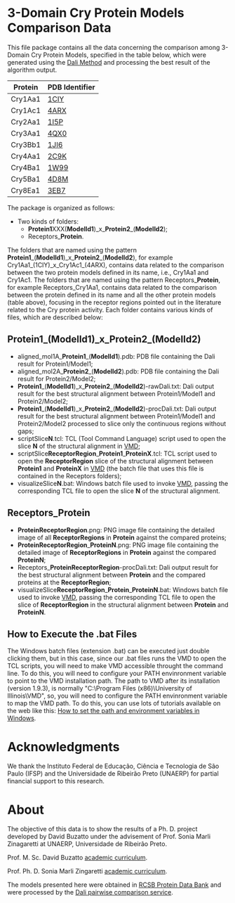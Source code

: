 # 3-Domain Cry Protein Models Comparison Data

This file package contains all the data concerning the comparison among 3-Domain Cry Protein Models, specified in the table below, which were generated using the [Dali Method][daliURL] and processing the best result of the algorithm output.

Protein | PDB Identifier
------- | --------------
Cry1Aa1 | [1CIY](https://www.rcsb.org/pdb/explore/explore.do?structureId=1CIY)
Cry1Ac1 | [4ARX](https://www.rcsb.org/pdb/explore/explore.do?structureId=4ARX)
Cry2Aa1 | [1I5P](https://www.rcsb.org/pdb/explore/explore.do?structureId=1I5P)
Cry3Aa1 | [4QX0](https://www.rcsb.org/pdb/explore/explore.do?structureId=4QX0)
Cry3Bb1 | [1JI6](https://www.rcsb.org/pdb/explore/explore.do?structureId=1JI6)
Cry4Aa1 | [2C9K](https://www.rcsb.org/pdb/explore/explore.do?structureId=2C9K)
Cry4Ba1 | [1W99](https://www.rcsb.org/pdb/explore/explore.do?structureId=1W99)
Cry5Ba1 | [4D8M](https://www.rcsb.org/pdb/explore/explore.do?structureId=4D8M)
Cry8Ea1 | [3EB7](https://www.rcsb.org/pdb/explore/explore.do?structureId=3EB7)

The package is organized as follows:

* Two kinds of folders:
  * **Protein1**XXX(**ModelId1**)\_x\_**Protein2**\_(**ModelId2**);
  * Receptors\_**Protein**.

The folders that are named using the pattern **Protein1**\_(**ModelId1**)\_x\_**Protein2**\_(**ModelId2**), for example Cry1Aa1\_(1CIY)\_x\_Cry1Ac1\_(4ARX), contains data related to the comparison between the two protein models defined in its name, i.e., Cry1Aa1 and Cry1Ac1. The folders that are named using the pattern Receptors\_**Protein**, for example Receptors\_Cry1Aa1, contains data related to the comparison between the protein defined in its name and all the other protein models (table above), focusing in the receptor regions pointed out in the literature related to the Cry protein activity. Each folder contains various kinds of files, which are described below:

## **Protein1**\_(**ModelId1**)\_x\_**Protein2**\_(**ModelId2**)

* aligned\_mol1A\_**Protein1**\_(**ModelId1**).pdb: PDB file containing the Dali result for Protein1/Model1;
* aligned\_mol2A\_**Protein2**\_(**ModelId2**).pdb: PDB file containing the Dali result for Protein2/Model2;
* **Protein1**\_(**ModelId1**)\_x\_**Protein2**\_(**ModelId2**)-rawDali.txt: Dali output result for the best structural alignment between Protein1/Model1 and Protein2/Model2;
* **Protein1**\_(**ModelId1**)\_x\_**Protein2**\_(**ModelId2**)-procDali.txt: Dali output result for the best structural alignment between Protein1/Model1 and Protein2/Model2 processed to slice only the continuous regions without gaps;
* scriptSlice**N**.tcl: TCL (Tool Command Language) script used to open the slice **N** of the structural alignment in [VMD][VMDURL];
* scriptSlice**ReceptorRegion**\_**Protein1**\_**ProteinX**.tcl: TCL script used to open the **ReceptorRegion** slice of the structural alignment between **Protein1** and **ProteinX** in [VMD][VMDURL] (the batch file that uses this file is contained in the Receptors folders);
* visualizeSlice**N**.bat: Windows batch file used to invoke [VMD][VMDURL], passing the corresponding TCL file to open the slice **N** of the structural alignment.

## Receptors\_**Protein**

* **ProteinReceptorRegion**.png: PNG image file containing the detailed image of all **ReceptorRegions** in **Protein** against the compared proteins;
* **ProteinReceptorRegion**\_**ProteinN**.png: PNG image file containing the detailed image of **ReceptorRegions** in **Protein** against the compared **ProteinN**;
* Receptors\_**ProteinReceptorRegion**-procDali.txt: Dali output result for the best structural alignment between **Protein** and the compared proteins at the **ReceptorRegion**;
* visualizeSlice**ReceptorRegion**\_**Protein**\_**ProteinN**.bat: Windows batch file used to invoke [VMD][VMDURL], passing the corresponding TCL file to open the slice of **ReceptorRegion** in the structural alignment between **Protein** and **ProteinN**.

## How to Execute the .bat Files

The Windows batch files (extension .bat) can be executed just double clicking them, but in this case, since our .bat files runs the VMD to open the TCL scripts, you will need to make VMD accessible throught the command line. To do this, you will need to configure your PATH envinronment variable to point to the VMD installation path. The path to VMD after its installation (version 1.9.3), is normally "C:\Program Files (x86)\University of Illinois\VMD", so, you will need to configure the PATH envinronment variable to map the VMD path. To do this, you can use lots of tutorials available on the web like this: [How to set the path and environment variables in Windows](https://www.computerhope.com/issues/ch000549.htm).


# Acknowledgments

We thank the Instituto Federal de Educação, Ciência e Tecnologia de São Paulo (IFSP) and the Universidade de Ribeirão Preto (UNAERP) for partial financial support to this research.


# About

The objective of this data is to show the results of a Ph. D. project developed by David Buzatto under the advisement of Prof. Sonia Marli Zinagaretti at UNAERP, Universidade de Ribeirão Preto.

Prof. M. Sc. David Buzatto [academic curriculum][lattesDavid].

Prof. Ph. D. Sonia Marli Zingaretti [academic curriculum][lattesSonia].

The models presented here were obtained in [RCSB Protein Data Bank][pdbURL] and were processed by the [Dali pairwise comparison service][daliURL].



[daliURL]: http://ekhidna2.biocenter.helsinki.fi/dali/
[listingsURL]: https://www.ctan.org/pkg/listings
[VMDURL]: http://www.ks.uiuc.edu/Research/vmd/
[lattesDavid]: http://lattes.cnpq.br/7916716785143122
[lattesSonia]: http://lattes.cnpq.br/3195515678174130
[pdbURL]: http://www.rcsb.org/